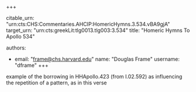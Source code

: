 +++


citable_urn: "urn:cts:CHS:Commentaries.AHCIP:HomericHymns.3.534.vBA9gjA"
target_urn: "urn:cts:greekLit:tlg0013.tlg003:3.534"
title: "Homeric Hymns To Apollo 534"

authors:
- email: "frame@chs.harvard.edu"
  name: "Douglas Frame"
  username: "dframe"
+++

<p>example of the borrowing in HHApollo.423 (from I.02.592) as influencing the repetition of a pattern, as in this verse</p>